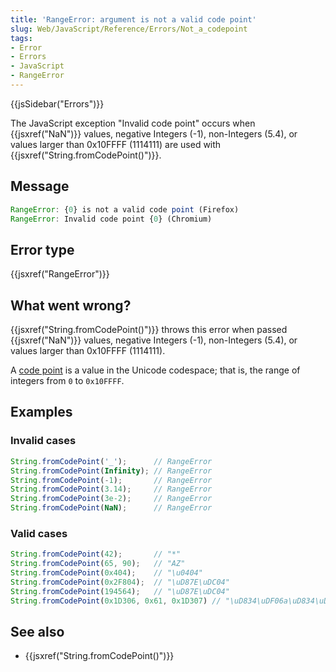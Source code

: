 ```yaml
---
title: 'RangeError: argument is not a valid code point'
slug: Web/JavaScript/Reference/Errors/Not_a_codepoint
tags:
- Error
- Errors
- JavaScript
- RangeError
---
```

{{jsSidebar("Errors")}}

The JavaScript exception "Invalid code point" occurs when
{{jsxref("NaN")}} values, negative Integers (-1), non-Integers (5.4), or
values larger than 0x10FFFF (1114111) are used with
{{jsxref("String.fromCodePoint()")}}.

## Message

```js
RangeError: {0} is not a valid code point (Firefox)
RangeError: Invalid code point {0} (Chromium)
```

## Error type

{{jsxref("RangeError")}}

## What went wrong?

{{jsxref("String.fromCodePoint()")}} throws this error when passed
{{jsxref("NaN")}} values, negative Integers (-1), non-Integers (5.4), or
values larger than 0x10FFFF (1114111).

A [code point](https://en.wikipedia.org/wiki/Code_point) is a value in the
Unicode codespace; that is, the range of integers from `0` to `0x10FFFF`.

## Examples

### Invalid cases

```js example-bad
String.fromCodePoint('_');      // RangeError
String.fromCodePoint(Infinity); // RangeError
String.fromCodePoint(-1);       // RangeError
String.fromCodePoint(3.14);     // RangeError
String.fromCodePoint(3e-2);     // RangeError
String.fromCodePoint(NaN);      // RangeError
```

### Valid cases

```js example-good
String.fromCodePoint(42);       // "*"
String.fromCodePoint(65, 90);   // "AZ"
String.fromCodePoint(0x404);    // "\u0404"
String.fromCodePoint(0x2F804);  // "\uD87E\uDC04"
String.fromCodePoint(194564);   // "\uD87E\uDC04"
String.fromCodePoint(0x1D306, 0x61, 0x1D307) // "\uD834\uDF06a\uD834\uDF07"
```

## See also

*   {{jsxref("String.fromCodePoint()")}}
